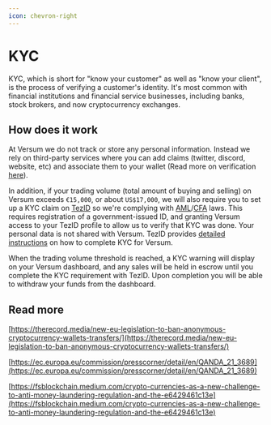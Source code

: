 ```yaml
---
icon: chevron-right
---
```

# KYC

KYC, which is short for "know your customer" as well as "know your client", is the process of verifying a customer's identity. It's most common with financial institutions and financial service businesses, including banks, stock brokers, and now cryptocurrency exchanges.

## How does it work

At Versum we do not track or store any personal information. Instead we rely on third-party services where you can add claims (twitter, discord, website, etc) and associate them to your wallet (Read more on verification [here](./verification)).

In addition, if your trading volume (total amount of buying and selling) on Versum exceeds `€15,000`, or about `US$17,000`, we will also require you to set up a KYC claim on [TezID](https://tezid.net/) so we're complying with [AML](https://www.investopedia.com/terms/a/aml.asp)/[CFA](https://www.investopedia.com/terms/c/combating-financing-terrorism-cft.asp) laws. This requires registration of a government-issued ID, and granting Versum access to your TezID profile to allow us to verify that KYC was done. Your personal data is not shared with Versum. TezID provides [detailed instructions](https://blog.tezid.net/tezid-versum-f8910025d78a) on how to complete KYC for Versum.

When the trading volume threshold is reached, a KYC warning will display on your Versum dashboard, and any sales will be held in escrow until you complete the KYC requirement with TezID. Upon completion you will be able to withdraw your funds from the dashboard.

## Read more

[https://therecord.media/new-eu-legislation-to-ban-anonymous-cryptocurrency-wallets-transfers/](https://therecord.media/new-eu-legislation-to-ban-anonymous-cryptocurrency-wallets-transfers/)

[https://ec.europa.eu/commission/presscorner/detail/en/QANDA_21_3689](https://ec.europa.eu/commission/presscorner/detail/en/QANDA_21_3689)

[https://fsblockchain.medium.com/crypto-currencies-as-a-new-challenge-to-anti-money-laundering-regulation-and-the-e6429461c13e](https://fsblockchain.medium.com/crypto-currencies-as-a-new-challenge-to-anti-money-laundering-regulation-and-the-e6429461c13e)
